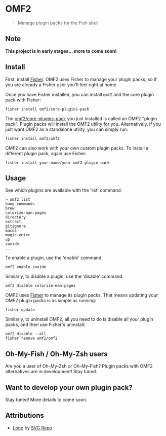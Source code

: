 # OMF2

> Manage plugin packs for the Fish shell

## Note

**This project is in early stages... more to come soon!**

## Install

First, install [Fisher][fisher]. OMF2 uses Fisher to manage your plugin packs, so if you are already a Fisher user you'll feel right at home.

Once you have Fisher installed, you can install `omf2` and the core plugin pack with Fisher:

```console
fisher install omf2/core-plugins-pack
```

The [omf2/core-plugins-pack][core-plugins-pack] you just installed is called an OMF2 "plugin pack". Plugin packs will install the OMF2 utility for you. Alternatively, if you just want OMF2 as a standalone utility, you can simply run:

```console
fisher install omf2/omf2
```

OMF2 can also work with your own custom plugin packs. To install a different plugin pack, again use Fisher:

```console
fisher install your-name/your-omf2-plugin-pack
```

## Usage

See which plugins are available with the 'list' command:

```console
> omf2 list
bang-commands
brew
colorize-man-pages
directory
extract
gitignore
macos
magic-enter
up
zoxide
...
```

To enable a plugin, use the 'enable' command.

```console
omf2 enable zoxide
```

Similarly, to disable a plugin, use the 'disable' command.

```console
omf2 disable colorize-man-pages
```

OMF2 uses [Fisher][fisher] to manage its plugin packs. That means updating your OMF2 plugin packs is as simple as running:

```console
fisher update
```

Similarly, to uninstall OMF2, all you need to do is disable all your plugin packs, and then use Fisher's uninstall:

```console
omf2 disable --all
fisher remove omf2/omf2
```

## Oh-My-Fish / Oh-My-Zsh users

Are you a user of Oh-My-Zsh or Oh-My-Fish? Plugin packs with OMF2 alternatives are in development! Stay tuned.

## Want to develop your own plugin pack?

Stay tuned! More details to come soon.

## Attributions

- [Logo][logo] by <a href="https://www.svgrepo.com" target="_blank">SVG Repo</a>


[core-plugins-pack]: https://github.com/omf2/core-plugins-pack
[fisher]: https://github.com/jorgebucaran/fisher
[logo]: https://www.svgrepo.com/svg/156874/fish
